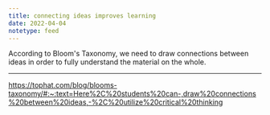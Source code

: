 ```yaml
---
title: connecting ideas improves learning
date: 2022-04-04
notetype: feed
---
```


According to Bloom's Taxonomy, we need to draw connections between ideas in order to fully understand the material on the whole.

---
https://tophat.com/blog/blooms-taxonomy/#:~:text=Here%2C%20students%20can-,draw%20connections%20between%20ideas,-%2C%20utilize%20critical%20thinking